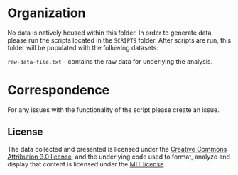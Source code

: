 # Organization

No data is natively housed within this folder. In order to generate data, please run the scripts located in the `SCRIPTS` folder. After scripts are run, this folder will be populated with the following datasets:

`raw-data-file.txt` - contains the raw data for underlying the analysis.

# Correspondence
For any issues with the functionality of the script please create an issue.

## License
The data collected and presented is licensed under the [Creative Commons Attribution 3.0 license](http://creativecommons.org/licenses/by/3.0/us/deed.en_US), and the underlying code used to format, analyze and display that content is licensed under the [MIT license](http://opensource.org/licenses/mit-license.php).
